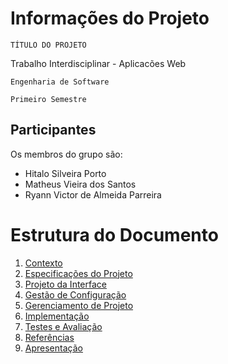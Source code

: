 # Informações do Projeto
`TÍTULO DO PROJETO`

Trabalho Interdisciplinar - Aplicacões Web

`Engenharia de Software`

`Primeiro Semestre`

## Participantes

Os membros do grupo são:
- Hitalo Silveira Porto
- Matheus Vieira dos Santos
- Ryann Victor de Almeida Parreira

# Estrutura do Documento

1. [Contexto](1-Contexto.md)
2. [Especificações do Projeto](2-Especificação.md)
3. [Projeto da Interface](3-Interface.md)
4. [Gestão de Configuração](4-Gestão-Configuração.md)
5. [Gerenciamento de Projeto](5-Gerenciamento-Projeto.md)
6. [Implementação](6-Implementação.md)
7. [Testes e Avaliação](7-Testes.md)
8. [Referências](8-Referências.md)
9. [Apresentação](9-Apresentação.md)